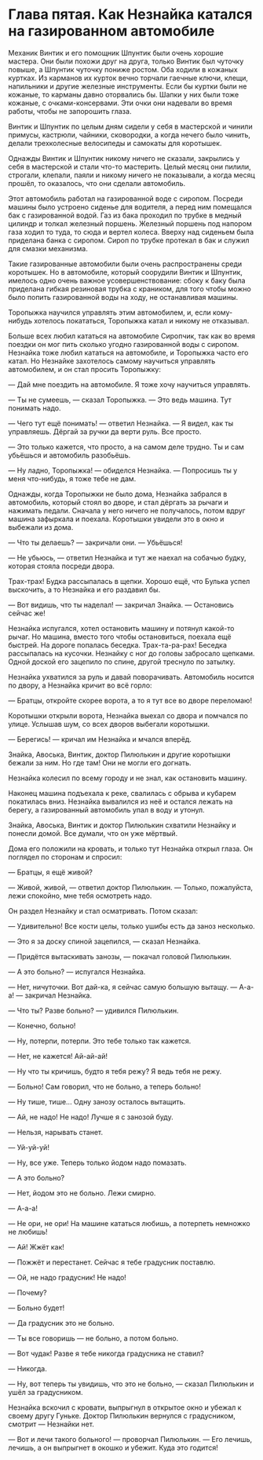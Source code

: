 # Глава пятая. Как Незнайка катался на газированном автомобиле

Механик Винтик и его помощник Шпунтик были очень хорошие мастера. Они были похожи друг на друга, только Винтик был чуточку повыше, а Шпунтик чуточку пониже ростом. Оба ходили в кожаных куртках. Из карманов их курток вечно торчали гаечные ключи, клещи, напильники и другие железные инструменты. Если бы куртки были не кожаные, то карманы давно оторвались бы. Шапки у них были тоже кожаные, с очками-консервами. Эти очки они надевали во время работы, чтобы не запорошить глаза.

Винтик и Шпунтик по целым дням сидели у себя в мастерской и чинили примусы, кастрюли, чайники, сковородки, а когда нечего было чинить, делали трехколесные велосипеды и самокаты для коротышек.

Однажды Винтик и Шпунтик никому ничего не сказали, закрылись у себя в мастерской и стали что-то мастерить. Целый месяц они пилили, строгали, клепали, паяли и никому ничего не показывали, а когда месяц прошёл, то оказалось, что они сделали автомобиль.

Этот автомобиль работал на газированной воде с сиропом. Посреди машины было устроено сиденье для водителя, а перед ним помещался бак с газированной водой. Газ из бака проходил по трубке в медный цилиндр и толкал железный поршень. Железный поршень под напором газа ходил то туда, то сюда и вертел колеса. Вверху над сиденьем была приделана банка с сиропом. Сироп по трубке протекал в бак и служил для смазки механизма.

Такие газированные автомобили были очень распространены среди коротышек. Но в автомобиле, который соорудили Винтик и Шпунтик, имелось одно очень важное усовершенствование: сбоку к баку была приделана гибкая резиновая трубка с краником, для того чтобы можно было попить газированной воды на ходу, не останавливая машины.

Торопыжка научился управлять этим автомобилем, и, если кому-нибудь хотелось покататься, Торопыжка катал и никому не отказывал.

Больше всех любил кататься на автомобиле Сиропчик, так как во время поездки он мог пить сколько угодно газированной воды с сиропом. Незнайка тоже любил кататься на автомобиле, и Торопыжка часто его катал. Но Незнайке захотелось самому научиться управлять автомобилем, и он стал просить Торопыжку:

— Дай мне поездить на автомобиле. Я тоже хочу научиться управлять.

— Ты не сумеешь, — сказал Торопыжка. — Это ведь машина. Тут понимать надо.

— Чего тут ещё понимать! — ответил Незнайка. — Я видел, как ты управляешь. Дёргай за ручки да верти руль. Все просто.

— Это только кажется, что просто, а на самом деле трудно. Ты и сам убьёшься и автомобиль разобьёшь.

— Ну ладно, Торопыжка! — обиделся Незнайка. — Попросишь ты у меня что-нибудь, я тоже тебе не дам.

Однажды, когда Торопыжки не было дома, Незнайка забрался в автомобиль, который стоял во дворе, и стал дёргать за рычаги и нажимать педали. Сначала у него ничего не получалось, потом вдруг машина зафыркала и поехала. Коротышки увидели это в окно и выбежали из дома.

— Что ты делаешь? — закричали они. — Убьёшься!

— Не убьюсь, — ответил Незнайка и тут же наехал на собачью будку, которая стояла посреди двора.

Трах-трах! Будка рассыпалась в щепки. Хорошо ещё, что Булька успел выскочить, а то Незнайка и его раздавил бы.

— Вот видишь, что ты наделал! — закричал Знайка. — Остановись сейчас же!

Незнайка испугался, хотел остановить машину и потянул какой-то рычаг. Но машина, вместо того чтобы остановиться, поехала ещё быстрей. На дороге попалась беседка. Трах-та-ра-рах! Беседка рассыпалась на кусочки. Незнайку с ног до головы забросало щепками. Одной доской его зацепило по спине, другой треснуло по затылку.

Незнайка ухватился за руль и давай поворачивать. Автомобиль носится по двору, а Незнайка кричит во всё горло:

— Братцы, откройте скорее ворота, а то я тут все во дворе переломаю!

Коротышки открыли ворота, Незнайка выехал со двора и помчался по улице. Услышав шум, со всех дворов выбегали коротышки.

— Берегись! — кричал им Незнайка и мчался вперёд.

Знайка, Авоська, Винтик, доктор Пилюлькин и другие коротышки бежали за ним. Но где там! Они не могли его догнать.

Незнайка колесил по всему городу и не знал, как остановить машину.

Наконец машина подъехала к реке, свалилась с обрыва и кубарем покатилась вниз. Незнайка вывалился из неё и остался лежать на берегу, а газированный автомобиль упал в воду и утонул.

Знайка, Авоська, Винтик и доктор Пилюлькин схватили Незнайку и понесли домой. Все думали, что он уже мёртвый.

Дома его положили на кровать, и только тут Незнайка открыл глаза. Он поглядел по сторонам и спросил:

— Братцы, я ещё живой?

— Живой, живой, — ответил доктор Пилюлькин. — Только, пожалуйста, лежи спокойно, мне тебя осмотреть надо.

Он раздел Незнайку и стал осматривать. Потом сказал:

— Удивительно! Все кости целы, только ушибы есть да заноз несколько.

— Это я за доску спиной зацепился, — сказал Незнайка.

— Придётся вытаскивать занозы, — покачал головой Пилюлькин.

— А это больно? — испугался Незнайка.

— Нет, ничуточки. Вот дай-ка, я сейчас самую большую вытащу. — А-а-а! — закричал Незнайка.

— Что ты? Разве больно? — удивился Пилюлькин.

— Конечно, больно!

— Ну, потерпи, потерпи. Это тебе только так кажется.

— Нет, не кажется! Ай-ай-ай!

— Ну что ты кричишь, будто я тебя режу? Я ведь тебя не режу.

— Больно! Сам говорил, что не больно, а теперь больно!

— Ну тише, тише... Одну занозу осталось вытащить.

— Ай, не надо! Не надо! Лучше я с занозой буду.

— Нельзя, нарывать станет.

— Уй-уй-уй!

— Ну, все уже. Теперь только йодом надо помазать.

— А это больно?

— Нет, йодом это не больно. Лежи смирно.

— А-а-а!

— Не ори, не ори! На машине кататься любишь, а потерпеть немножко не любишь!

— Ай! Жжёт как!

— Пожжёт и перестанет. Сейчас я тебе градусник поставлю.

— Ой, не надо градусник! Не надо!

— Почему?

— Больно будет!

— Да градусник это не больно.

— Ты все говоришь — не больно, а потом больно.

— Вот чудак! Разве я тебе никогда градусника не ставил?

— Никогда.

— Ну, вот теперь ты увидишь, что это не больно, — сказал Пилюлькин и ушёл за градусником.

Незнайка вскочил с кровати, выпрыгнул в открытое окно и убежал к своему другу Гуньке. Доктор Пилюлькин вернулся с градусником, смотрит — Незнайки нет.

— Вот и лечи такого больного! — проворчал Пилюлькин. — Его лечишь, лечишь, а он выпрыгнет в окошко и убежит. Куда это годится!
